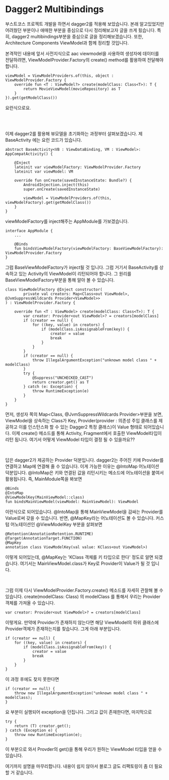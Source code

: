 # Dagger2 Multibindings

부스트코스 프로젝트 개발을 하면서 dagger2를 적용해 보았습니다. 본래 알고있었지만 어려웠던 부분이나 애매한 부분을 중심으로 다시 정리해보고자 글을 쓰게 됬습니다. 
특히, dagger2 multibindings부분을 중심으로 글을 정리해보겠습니다. 또한, Architecture Components ViewModel과 함께 정리할 것입니다.

본격적인 내용에 앞서 사전지식으로 aac viewmodel을 사용하여 생성자에 데이터를 전달하려면, ViewModelProvider.Factory의 create() method를 활용하여 전달해야 합니다.

    viewModel = ViewModelProviders.of(this, object : ViewModelProvider.Factory {
        override fun <T : ViewModel?> create(modelClass: Class<T>): T {
            return MovieViewModel(movieRepository) as T
        }
    }).get(getModelClass())
        
요런식으로요.


<br/>
<br/>


이제 dagger2를 활용해 뷰모델을 초기화하는 과정부터 살펴보겠습니다. 
제 BaseActivity 에는 요런 코드가 있습니다.

    abstract BaseActivity<VB : ViewDataBinding, VM : ViewModel>: AppCompatActivity() {
    
        @Inject
        lateinit var viewModelFactory: ViewModelProvider.Factory
        lateinit var viewModel: VM
    
        override fun onCreate(savedInstanceState: Bundle?) {
            AndroidInjection.inject(this)
            super.onCreate(savedInstanceState)

            viewModel = ViewModelProviders.of(this, viewModelFactory).get(getModelClass())
        }
    }
 
viewModelFactory를 inject해주는 AppModule를 가보겠습니다.
    
    interface AppModule {
        ...
        
        @Binds
        fun bindsViewModelFactory(viewModelFactory: BaseViewModelFactory): ViewModelProvider.Factory
    }

그럼 BaseViewModelFactory가 inject될 것 입니다. 그럼 거기서 BaseActivity를 상속하고 있는 Activity의 ViewModel이 리턴되어야 합니다.
그 원리를 BaseViewModelFactory부분을 통해 알아 볼 수 있습니다.

    class ViewModelFactory @Inject constructor(
            private val creators: Map<Class<out ViewModel>, @JvmSuppressWildcards Provider<ViewModel>>
    ) : ViewModelProvider.Factory {

        override fun <T : ViewModel> create(modelClass: Class<T>): T {
            var creator: Provider<out ViewModel>? = creators[modelClass]
            if (creator == null) {
                for ((key, value) in creators) {
                    if (modelClass.isAssignableFrom(key)) {
                        creator = value
                        break
                    }
                }
            }
            if (creator == null) {
                throw IllegalArgumentException("unknown model class " + modelClass)
            }
            try {
                @Suppress("UNCHECKED_CAST")
                return creator.get() as T
            } catch (e: Exception) {
                throw RuntimeException(e)
            }
        }
    }

먼저, 생성자 쪽의 Map<Class<out ViewModel>, @JvmSuppressWildcards Provider<ViewModel>>부분을 보면, 
ViewModel을 상속하는 Class가 Key,
Provider<ViewModel>(provider : 의존성 주입 클래스를 제공하고 이를 인스턴스화 할 수 있는 Dagger2 특정 클래스)이 Value 형태로 되어있습니다.
이제 create() 메소드를 통해 Activity, Fragment에서 호출한 ViewModel타입이 리턴 됩니다. 여기서 어떻게 ViewModel 타입이 결정 될 수 있을까요??

<br/>

답은 dagger2가 제공하는 Provider 덕분입니다. dagger2는 주어진 키에 Provider를 연결하고 Map에 연결해 줄 수 있습니다. 이게 가능한 이유는
@IntoMap 어노테이션 덕분입니다.
@IntoMap은 키와 연결된 값을 리턴시키는 메소드에 어노테이션을 붙여서 활용됩니다. 즉, MainModule쪽을 봐보면

    @Binds
    @IntoMap
    @ViewModelKey(MainViewModel::class)
    fun bindsMainViewModel(viewModel: MainViewModel): ViewModel
    
이런식으로 되어있습니다. @IntoMap을 통해 MainViewModel을 감싸는 Provider를 Value로써 갖을 수 있습니다.
반면, @MapKey라는 어노테이션도 볼 수 있습니다. 커스텀 어노테이션인 @ViewModelKey 부분을 살펴보면

    @Retention(AnnotationRetention.RUNTIME)
    @Target(AnnotationTarget.FUNCTION)
    @MapKey
    annotation class ViewModelKey(val value: KClass<out ViewModel>)
    
이렇게 되어있는데, @MapKey는 'KClass<out ViewModel> 객체를 키 타입으로 한다' 정도로 알면 되겠습니다.
여기서는 MainViewModel.class가 Key로 Provider<MainViewModel>이 Value가 될 것 입니다.

<br/>

그럼 이제 다시 ViewModelProvider.Factory.create() 메소드를 자세히 관찰해 볼 수 있습니다. create(modelClass: Class<T>) 의 modelClass
를 통해서 우리는 Provider객체를 가져올 수 있습니다.

    var creator: Provider<out ViewModel>? = creators[modelClass]
    
이렇게요. 만약에 Provider가 존재하지 않는다면 해당 ViewModel의 하위 클래스에 Provider객체가 존재하는지를 찾습니다.
그게 아래 부분입니다.

    if (creator == null) {
        for ((key, value) in creators) {
            if (modelClass.isAssignableFrom(key)) {
                creator = value
                break
            }
        }
    }
  
이 과정 후에도 찾지 못한다면

    if (creator == null) {
        throw new IllegalArgumentException("unknown model class " + modelClass);
    }
    
요 부분이 실행되어 exception을 던집니다.
그리고 값이 존재한다면, 마지막으로

    try {
        return (T) creator.get();
    } catch (Exception e) {
        throw new RuntimeException(e);
    }
    
이 부분으로 와서 Provder의 get()을 통해 우리가 원하는 ViewModel 타입을 얻을 수 있습니다.

여기까지 설명을 마무리합니다. 내용이 쉽지 않아서 블로그 글도 리팩토링이 좀 더 필요할 거 같습니다.

















